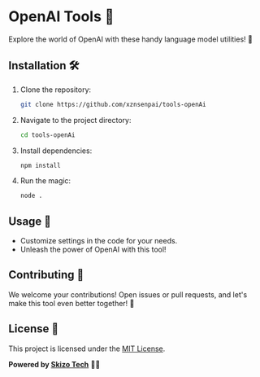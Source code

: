 # OpenAI Tools 🚀

Explore the world of OpenAI with these handy language model utilities! 🤖

## Installation 🛠️

1. Clone the repository:

    ```bash
    git clone https://github.com/xznsenpai/tools-openAi
    ```

2. Navigate to the project directory:

    ```bash
    cd tools-openAi
    ```

3. Install dependencies:

    ```bash
    npm install
    ```

4. Run the magic:

    ```bash
    node .
    ```

## Usage 🚀

- Customize settings in the code for your needs.
- Unleash the power of OpenAI with this tool!

## Contributing 🤝

We welcome your contributions! Open issues or pull requests, and let's make this tool even better together! 🌟

## License 📜

This project is licensed under the [MIT License](LICENSE).

**Powered by [Skizo Tech](https://skizo.tech)** 🚀✨
